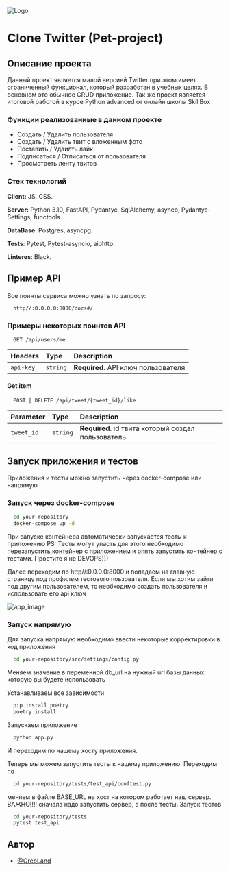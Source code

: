 
![Logo](https://i.pinimg.com/564x/62/d5/f7/62d5f72202c8bb96a2b77227c8061af0.jpg)


# Clone Twitter (Pet-project)

 


## Описание проекта

Данный проект является малой версией Twitter при этом имеет ограниченный функционал, который разработан в учебных целях. В основном это обычное CRUD приложение. Так же проект является итоговой работой в курсе Python advanced от онлайн школы SkillBox




### Функции реализованные в данном проекте

- Создать / Удалить пользователя
- Создать / Удалить твит с вложенным фото
- Поставить / Удаилть лайк
- Подписаться / Отписаться от пользователя
- Просмотреть ленту твитов




### Стек технологий
**Client:** JS, CSS.

**Server:** Python 3.10, FastAPI, Pydantyc, SqlAlchemy, asynco,  Pydantyc-Settings, functools.

**DataBase**: Postgres, asyncpg.

**Tests**: Pytest, Pytest-asyncio, aiohttp.

**Linteres**: Black.



## Пример API
#### 

Все поинты сервиса можно узнать по запросу:
```http
  http//:0.0.0.0:8000/docs#/
```

### Примеры некоторых поинтов API

```http
  GET /api/users/me
```

| Headers   | Type     | Description                |
| :-------- | :------- | :------------------------- |
| `api-key` | `string` | **Required**. API ключ пользователя |

#### Get item

```http
  POST | DELETE /api/tweet/{tweet_id}/like
```

| Parameter | Type     | Description                       |
| :-------- | :------- | :-------------------------------- |
| `tweet_id`      | `string` | **Required**. id твита который создал пользователь |




## Запуск приложения и тестов

Приложения и тесты можно запустить через docker-compose или напрямую

### Запуск через docker-compose

```bash
  cd your-repository
  docker-compose up -d
```

При запуске контейнера автоматически запускается тесты к приложению PS: Тесты могут упасть для этого необходимо перезапустить контейнер с приложением и опять запустить контейнер с тестами. Простите я не DEVOPS)))

Далее переходим по http//:0.0.0.0:8000 и попадаем на главную страницу под профилем тестового поьзователя. Если мы хотим зайти под другим пользователем, то необходимо создать пользователя и использовать его api ключ

![app_image](https://i.postimg.cc/Qt24Nd3n/1.png)

### Запуск напрямую

Для запуска напрямую необходимо ввести некоторые корректировки в код приложения

```bash
  cd your-repository/src/settings/config.py
```

Меняем значение в переменной db_url на нужный url базы данных которую вы будете использовать

Устанавливаем все зависимости
```bash
  pip install poetry
  poetry install
```

Запускаем приложение
```bash
  python app.py
```
И переходим по нашему хосту приложения.

Теперь мы можем запустить тесты к нашему приложению. Переходим по 
```bash
  cd your-repository/tests/test_api/conftest.py
```
меняем в файле BASE_URL на хост на котором работает наш сервер. ВАЖНО!!!! сначала надо запустить сервер, а после тесты.
Запуск тестов
```bash
  cd your-repository/tests
  pytest test_api
```

## Автор

- [@OreoLand](https://github.com/OreoLand123)

